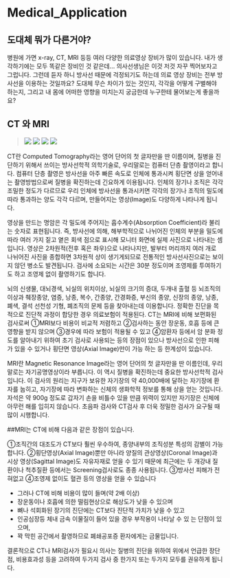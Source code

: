 # Medical_Application

## 도대체 뭐가 다른거야?
병원에 가면 x-ray, CT, MRI 등등 여러 다양한 의료영상 장비가 많이 있습니다.
내가 생각하기에는 모두 똑같은 장비인 것 같은데... 의사선생님은 이것 저것 자꾸 찍어보자고 그럽니다.
그런데 듣자 하니 방사선 때문에 걱정되기도 하는데 의료 영상 장비는 전부 방사선을 이용하는 것일까요?
도대체 무슨 차이가 있는 것인지, 각각을 어떻게 구별해야 하는지, 그리고 내 몸에 어떠한 영향을 미치는지 궁금한데
누구한테 물어보는게 좋을까요?
## CT 와 MRI
> <img src=http://www.kipp.com/xs_db/BILD_DB/2/www/750/26105-Gummipuffer-Typ-CT-tailliert-Rubber-metal-buffer-type-CT-tapered.jpg>
> <img src = https://encrypted-tbn1.gstatic.com/images?q=tbn:ANd9GcS9B2QEshOC0XS-eAYrvRCq7MXnEiNBAHkiVD8LZajZkLXxarEC>
> <img src = http://www.radiologyinfo.org/gallery-items/images/child-ct-scan-preparation-111.jpg>
> <img src = https://encrypted-tbn3.gstatic.com/images?q=tbn:ANd9GcS7QW2BvrH05dPXbr9F8NzClO8v6LidAnUelgkCHosPnWO_CwDeWw>
CT란 Computed Tomography라는 영어 단어의 첫 글자만을 딴 이름이며, 질병을 진단하기 위해서 쓰이는 방사선학적 의학기술로, 우리말로는 컴퓨터 단층 촬영이라고 합니다.
컴퓨터 단층 촬영은 방사선을 아주 빠른 속도로 인체에 통과시켜 횡단면 상을 얻어내는 촬영방법으로써 질병을 확진하는데 긴요하게 이용됩니다. 인체의 장기나 조직은 각각 조밀한 정도가 다르므로 우리 인체에 방사선을 통과시키면 각각의 장기나 조직의 밀도에 따라 통과하는 양도 각각 다르며, 만들어지는 영상(Image)도 다양하게 나타나게 됩니다.

영상을 만드는 명암은 각 밀도에 주어지는 흡수계수(Absorption Coefficient)라 불리는 숫자로 표현됩니다. 즉, 방사선에 의해, 해부학적으로 나뉘어진 인체의 부분을 밀도에 따라 여러 가지 짙고 옅은 회색 점으로 표시해 모니터
화면에 실제 사진으로 나타내는 셈입니다.
영상은 2차원적(전후 혹은 좌우)으로 나타나지만, 발부터 머리까지 여러 개로 나뉘어진 사진을 종합하면 3차원적 상이 생기게되므로 전통적인 방사선사진으로는 보이지 않던 병소도 발견됩니다. 검사에 소요되는 시간은 30분 정도이며 조영제를 투여하기도 하고 조영제 없이 촬영하기도 합니다.

뇌의 신생물, 대뇌경색, 뇌실의 위치이상, 뇌실의 크기의 증대, 두개내 출혈 등 뇌조직의 이상과 췌장종양, 염증, 낭종, 복수, 간종양, 간경화증, 부신의 종양, 신장의 종양, 낭종, 폐색, 결석 선천성 기형, 폐조직의 문제 등을 찾아내는데 이용합니다.
정확한 진단을 목적으로 진단적 과정이 합당한 경우 의료보험이 적용된다.
CT는 MRI에 비해 보편화된 검사로써
①MRI보다 비용이 비교적 저렴하고
②검사하는 동안 장운동, 호흡 등에 큰 영향을 받지 않으며
③경우에 따라 보험이 적용될 수 있고
④암환자 등에서 암 분화 정도를 알아내기 위하여 초기 검사로 사용되는 등의 장점이 있으나 방사선으로 인한 피해가 있을 수 있거나 횡단면 영상(Axial Image)만이 가능 하는 등 한계성이 있습니다.

MRI란 Magnetic Resonance Image라는 영어 단어의 첫 글자만을 딴 이름인데, 우리말로는 자기공명영상이라 부릅니다. 이 역시 질병을 확진하는데 중요한 방사선학적 검사입니다.
이 검사의 원리는 지구가 보유한 자기장의 약 40,000배에 달하는 자기장에 환자를 눕히고, 자기장에 따라 변화하는 신체의 생화학적 정보를 통해 상을 얻는 것입니다. 자석은 약 900g 정도로 갑자기 손을 비틀수 있을 만큼 위력이 있지만 자기장은 신체에 아무런 해를 입히지 않습니다. 초음파 검사와 CT검사 후 더욱 정밀한 검사가 요구될 때 많이 시행합니다.

##MRI는 CT에 비해 다음과 같은 장점이 있습니다.

①조직간의 대조도가 CT보다 훨씬 우수하여, 종양내부의 조직성분 특성의 감별이 가능합니다.
②횡단영상(Axial Image)뿐만 아니라 양질의 관상영상(Coronal Image)과 시상 영상(Sagittal Image)도 자유자재로 얻을 수 있기 때문에 최근에는 두 개강내 질환이나 척추질환 등에서는 Screening검사로도 종종 사용됩니다.
③방사선 피해가 전혀없고
④조영제 없이도 혈관 등의 영상을 얻을 수 있습니다

* 그러나 CT에 비해 비용이 많이 들며(약 2배 이상)
* 장운동이나 호흡에 의한 떨림현상으로 해상도가 낮을 수 있으며
* 뼈나 석회화된 장기의 진단에는 CT보다 진단적 가치가 낮을 수 있고
* 인공심장등 체내 금속 이물질이 들어 있을 경우 부작용이 나타날 수 있 는 단점이 있으며,
* 꽉 막힌 공간에서 촬영하므로 폐쇄공포증 환자에게는 금물입니다.

결론적으로 CT나 MRI검사가 필요시 의사는 질병의 진단을 위하여 위에서 언급한 장단점, 비용효과성 등을 고려하여 두가지 검사 중 한가지 또는 두가지 모두를 권유하게 됩니다.
